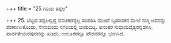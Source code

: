 +++
title = "25 ಗಿರಿಯ ತಪ್ಪಲ"

+++
25. ಬೆಟ್ಟದ ತಪ್ಪಲಲ್ಲಿದ್ದ ವನಚರರನ್ನೆಲ್ಲ ಸಂಹರಿಸಿ ಮುಂದೆ ಬೃಹಂತಕನ ಮೇಲೆ ನುಗ್ಗಿ ಅವನನ್ನು ಶರಣಾಗಿಸಿಕೊಂಡು, ಸೇನಾಬಿಂದು ನಗರಿಯಲ್ಲಿ ಬೀಡುಬಿಟ್ಟ. ಅನಂತರ ಸುಧಾಮದೈತ್ಯರನ್ನಡಗಿಸಿ, ಪಾರ್ವತೇಯರಪುರವನ್ನು ಹಿಡಿದು, ಉಲೂಕರನ್ನೂ ಪೌರವರನ್ನೂ ಭಂಗಿಸಿದ.